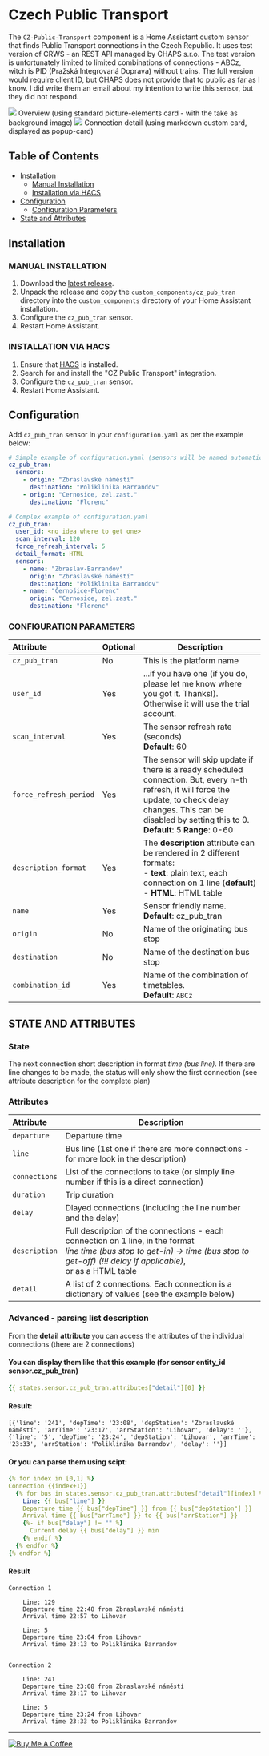 # Czech Public Transport

The `CZ-Public-Transport` component is a Home Assistant custom sensor that finds Public Transport connections in the Czech Republic. It uses test version of CRWS - an REST API managed by CHAPS s.r.o. The test version is unfortunately limited to limited combinations of connections - ABCz, witch is PID (Pražská Integrovaná Doprava) without trains. The full version would require client ID, but CHAPS does not provide that to public as far as I know. I did write them an email about my intention to write this sensor, but they did not respond. 

<img src="https://github.com/bruxy70/CZ-Public-Transport/blob/master/images/overview.png">
Overview (using standard picture-elements card - with the take as background image)

<img src="https://github.com/bruxy70/CZ-Public-Transport/blob/master/images/connection.png">
Connection detail (using markdown custom card, displayed as popup-card)

## Table of Contents
* [Installation](#installation)
  + [Manual Installation](#manual-installation)
  + [Installation via HACS](#installation-via-hacs)
* [Configuration](#configuration)
  + [Configuration Parameters](#configuration-parameters)
* [State and Attributes](#state-and-attributes)

## Installation

### MANUAL INSTALLATION
1. Download the
   [latest release](https://github.com/bruxy70/CZ-Public-Transport/releases/latest).
2. Unpack the release and copy the `custom_components/cz_pub_tran` directory
   into the `custom_components` directory of your Home Assistant
   installation.
3. Configure the `cz_pub_tran` sensor.
4. Restart Home Assistant.

### INSTALLATION VIA HACS
1. Ensure that [HACS](https://custom-components.github.io/hacs/) is installed.
2. Search for and install the "CZ Public Transport" integration.
3. Configure the `cz_pub_tran` sensor.
4. Restart Home Assistant.

## Configuration
Add `cz_pub_tran` sensor in your `configuration.yaml` as per the example below:
```yaml
# Simple example of configuration.yaml (sensors will be named automatically)
cz_pub_tran:
  sensors:
    - origin: "Zbraslavské náměstí"
      destination: "Poliklinika Barrandov"
    - origin: "Cernosice, zel.zast."
      destination: "Florenc"

# Complex example of configuration.yaml
cz_pub_tran:
  user_id: <no idea where to get one>
  scan_interval: 120
  force_refresh_interval: 5
  detail_format: HTML
  sensors:
    - name: "Zbraslav-Barrandov"
      origin: "Zbraslavské náměstí"
      destination: "Poliklinika Barrandov"
    - name: "Černošice-Florenc"
      origin: "Cernosice, zel.zast."
      destination: "Florenc"

```

### CONFIGURATION PARAMETERS
| Attribute | Optional | Description
|:---------|-----------|-----------
| `cz_pub_tran` | No | This is the platform name
| `user_id` | Yes | ...if you have one (if you do, please let me know where you got it. Thanks!). Otherwise it will use the trial account. 
| `scan_interval` | Yes | The sensor refresh rate (seconds)<br/>**Default**: 60
| `force_refresh_period` | Yes | The sensor will skip update if there is already scheduled connection. But, every n-th refresh, it will force the update, to check delay changes. This can be disabled by setting this to 0.<br/>**Default**: 5  **Range**: 0-60
| `description_format` | Yes | The **description** attribute can be rendered in 2 different formats:<br/>- **text**: plain text, each connection on 1 line (**default**)<br/>- **HTML**: HTML table
| `name` | Yes | Sensor friendly name.<br/>**Default**: cz_pub_tran
| `origin` | No | Name of the originating bus stop
| `destination` | No | Name of the destination bus stop
| `combination_id` | Yes | Name of the combination of timetables.<br/>**Default**: `ABCz`

## STATE AND ATTRIBUTES
### State
The next connection short description in format *time (bus line)*. If there are line changes to be made, the status will only show the first connection (see attribute description for the complete plan)

### Attributes
| Attribute | Description
|:---------|-----------
| `departure` | Departure time
| `line` | Bus line (1st one if there are more connections - for more look in the description)
| `connections` | List of the connections to take (or simply line number if this is a direct connection)
| `duration` | Trip duration
| `delay` | Dlayed connections (including the line number and the delay)
| `description` | Full description of the connections - each connection on 1 line, in the format<br/>*line time (bus stop to get-in) -> time (bus stop to get-off)   (!!! delay if applicable)*,<br/>or as a HTML table
| `detail` | A list of 2 connections. Each connection is a dictionary of values (see the example below)

### Advanced - parsing list description
From the **detail attribute** you can access the attributes of the individual connections (there are 2 connections)
#### You can display them like that this example (for sensor entity_id sensor.cz_pub_tran)
```yaml
{{ states.sensor.cz_pub_tran.attributes["detail"][0] }}
```

#### Result:
```
[{'line': '241', 'depTime': '23:08', 'depStation': 'Zbraslavské náměstí', 'arrTime': '23:17', 'arrStation': 'Lihovar', 'delay': ''}, {'line': '5', 'depTime': '23:24', 'depStation': 'Lihovar', 'arrTime': '23:33', 'arrStation': 'Poliklinika Barrandov', 'delay': ''}]
```

#### Or you can parse them using scipt:
```yaml
{% for index in [0,1] %}
Connection {{index+1}}
  {% for bus in states.sensor.cz_pub_tran.attributes["detail"][index] %}
    Line: {{ bus["line"] }}
    Departure time {{ bus["depTime"] }} from {{ bus["depStation"] }}
    Arrival time {{ bus["arrTime"] }} to {{ bus["arrStation"] }}
    {%- if bus["delay"] != "" %}
      Current delay {{ bus["delay"] }} min
    {% endif %}
  {% endfor %}
{% endfor %}
```

#### Result
```
Connection 1
  
    Line: 129
    Departure time 22:48 from Zbraslavské náměstí
    Arrival time 22:57 to Lihovar
  
    Line: 5
    Departure time 23:04 from Lihovar
    Arrival time 23:13 to Poliklinika Barrandov
  

Connection 2
  
    Line: 241
    Departure time 23:08 from Zbraslavské náměstí
    Arrival time 23:17 to Lihovar
  
    Line: 5
    Departure time 23:24 from Lihovar
    Arrival time 23:33 to Poliklinika Barrandov
```
---
<a href="https://www.buymeacoffee.com/3nXx0bJDP" target="_blank"><img src="https://www.buymeacoffee.com/assets/img/custom_images/white_img.png" alt="Buy Me A Coffee" style="height: auto !important;width: auto !important;" ></a>
